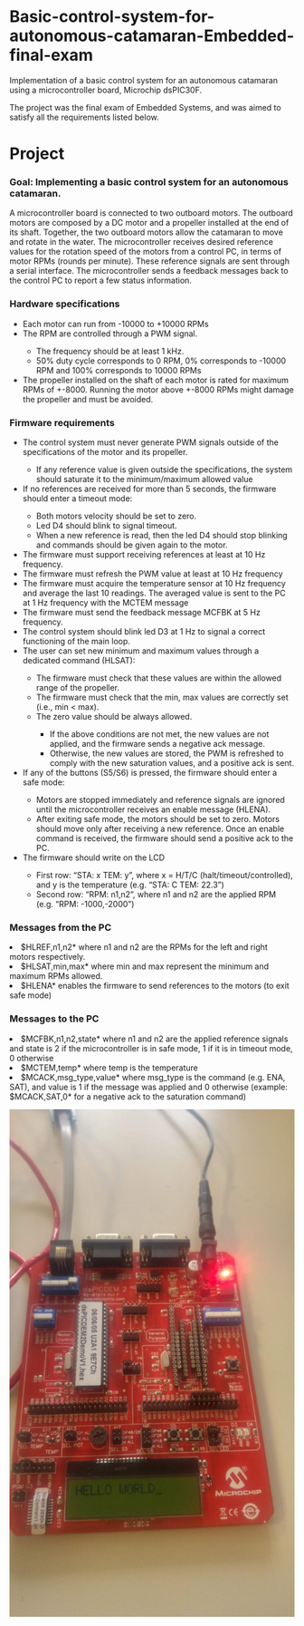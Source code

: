 # Basic-control-system-for-autonomous-catamaran-Embedded-final-exam
 Implementation of  a basic control system for an autonomous catamaran using a microcontroller board, Microchip dsPIC30F.
 
 The project was the final exam of Embedded Systems, and was aimed to satisfy all the requirements listed below.

# Project 
### Goal: Implementing a basic control system for an autonomous catamaran. 
<p>A microcontroller board is connected to two outboard motors. The outboard motors are composed by a DC motor and a propeller installed
at the end of its shaft. Together, the two outboard motors allow the catamaran to move and rotate in the water. 
The microcontroller receives desired reference values for the rotation speed of the motors from a control PC,
in terms of motor RPMs (rounds per minute). These reference signals are sent through a serial interface.
The microcontroller sends a feedback messages back to the control PC to report a few status information.</p>

### Hardware specifications 
<ul>
<li>Each motor can run from -10000 to +10000 RPMs </li>
<li>The RPM are controlled through a PWM signal. </li>
<ul>
<li>The frequency should be at least 1 kHz. </li>
<li> 50% duty cycle corresponds to 0 RPM, 0% corresponds to -10000 RPM and 100% corresponds to 10000 RPMs</li>
</ul>
<li>The propeller installed on the shaft of each motor is rated for maximum RPMs of +-8000. Running the motor above +-8000 RPMs might damage the propeller and must be avoided.</li>
</ul>

### Firmware requirements
<ul>
<li> The control system must never generate PWM signals outside of the specifications of the motor and its propeller.</li> 
<ul>
<li> If any reference value is given outside the specifications, the system should saturate it to the minimum/maximum allowed value </li>
</ul>
<li> If no references are received for more than 5 seconds, the firmware should enter a timeout mode: </li>
<ul>
<li> Both motors velocity should be set to zero.</li>
<li>Led D4 should blink to signal timeout.</li>
<li> When a new reference is read, then the led D4 should stop blinking and commands should be given again to the motor. </li>
</ul>
<li> The firmware must support receiving references at least at 10 Hz frequency.</li>
<li> The firmware must refresh the PWM value at least at 10 Hz frequency </li>
<li> The firmware must acquire the temperature sensor at 10 Hz frequency and average the last 10 readings. The averaged value is sent to the PC at 1 Hz frequency with the MCTEM message </li>
<li> The firmware must send the feedback message MCFBK at 5 Hz frequency. </li>
<li> The control system should blink led D3 at 1 Hz to signal a correct functioning of the main loop. </li>
<li> The user can set new minimum and maximum values through a dedicated command (HLSAT): </li>
<ul>
<li> The firmware must check that these values are within the allowed range of the propeller. </li>
<li> The firmware must check that the min, max values are correctly set (i.e., min < max). </li>
<li> The zero value should be always allowed. </li>
<ul>
<li> If the above conditions are not met, the new values are not applied, and the firmware sends a negative ack message. </li>
<li> Otherwise, the new values are stored, the PWM is refreshed to comply with the new saturation values, and a positive ack is sent. </li>
</ul>
</ul>
<li>If any of the buttons (S5/S6) is pressed, the firmware should enter a safe mode: </li>
<ul>
<li> Motors are stopped immediately and reference signals are ignored until the microcontroller receives an enable message (HLENA).   </li>
<li> After exiting safe mode, the motors should be set to zero. Motors should move only after receiving a new reference. Once an enable command is received, the firmware should send a positive ack to the PC.  </li>
</ul>
<li> The firmware should write on the LCD   </li>
<ul>
<li>  First row: “STA: x  TEM: y”, where x = H/T/C  (halt/timeout/controlled), and y is the temperature (e.g. “STA: C   TEM: 22.3”) </li>
<li> Second row: “RPM: n1,n2”, where n1 and n2 are the applied RPM (e.g. “RPM: -1000,-2000”)  </li>
</ul>
</ul>
</ul>

### Messages from the PC 

<li> $HLREF,n1,n2* where n1 and n2 are the RPMs for the left and right motors respectively.  </li>
<li> $HLSAT,min,max* where min and max represent the minimum and maximum RPMs allowed.   </li>
<li> $HLENA* enables the firmware to send references to the motors (to exit safe mode)   </li>

### Messages to the PC 

<li> $MCFBK,n1,n2,state* where n1 and n2 are the applied reference signals and state is 2 if the microcontroller is in safe mode, 1 if it is in timeout mode, 0 otherwise  </li>
<li> $MCTEM,temp* where temp is the temperature   </li>
<li> $MCACK,msg_type,value* where msg_type is the command (e.g. ENA, SAT), and value is 1 if the message was applied and 0 otherwise (example: $MCACK,SAT,0* for a negative ack to the saturation command)   </li>


![dsPIC30F microcontrollerte](/Figures/board.jpg)
